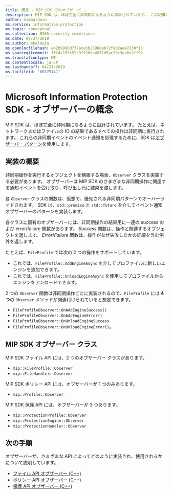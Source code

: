 ```yaml
---
title: 概念 - MIP SDK でのオブザーバー。
description: MIP SDK は、ほぼ完全に非同期になるように設計されています。 この記事は、オブザーバーの実装方法と非同期処理への使用方法を理解するのに役立ちます。
author: msmbaldwin
ms.service: information-protection
ms.topic: conceptual
ms.collection: M365-security-compliance
ms.date: 09/27/2018
ms.author: mbaldwin
ms.openlocfilehash: e42b9996d737ace5b25988eb72fa02aa87230f13
ms.sourcegitcommit: fff4c155c52c9ff20bc4931d5ac20c3ea6e2ff9e
ms.translationtype: MT
ms.contentlocale: ja-JP
ms.lasthandoff: 04/24/2019
ms.locfileid: "60175141"
---
```

# <a name="microsoft-information-protection-sdk---observer-concepts"></a>Microsoft Information Protection SDK - オブザーバーの概念

MIP SDK は、ほぼ完全に非同期になるように設計されています。 たとえば、ネットワークまたはファイルの IO の結果であるすべての操作は非同期に実行されます。 これらの非同期イベントのイベント通知を処理するために、SDK は[オブザーバー パターン](https://wikipedia.org/wiki/Observer_pattern)を使用します。 

## <a name="implementation-overview"></a>実装の概要

非同期操作を実行するオブジェクトを構築する場合、`Observer` クラスを実装する必要があります。 オブザーバーは MIP SDK のさまざまな非同期操作に関連する通知イベントを受け取り、呼び出し元に結果を渡します。

各 `Observer` クラスの関数は、仮想で、優先される非同期パターンでオーバーライドされます。 SDK は、`std::promise` と `std::future` を介してイベント通知オブザーバーのパターンを実装します。

各クラスに固有のオブザーバーには、非同期操作の結果用に一連の success および error/failure 関数があります。 *Success* 関数は、操作と関連するオブジェクトを返します。 *Error*/*Failure* 関数は、操作がなぜ失敗したかの詳細を含む例外を返します。

たとえば、`FileProfile` では次の 2 つの操作をサポートしています。 

- これでは、`FileProfile::AddEngineAsync` を介してプロファイルに新しいエンジンを追加できます。 
- これでは、`FileProfile::UnloadEngineAsync` を使用してプロファイルからエンジンをアンロードできます。

2 つの `Observer` 関数は非同期操作ごとに実装されるので、`FileProfile` には **4 つ**の `Observer` メソッドが関連付けられていると想定できます。 

- `FileProfileObserver::OnAddEngineSuccess()`
- `FileProfileObserver::OnAddEngineError()`
- `FileProfileObserver::OnUnloadEngineSuccess`
- `FileProfileObserver::OnUnloadEngineError()`。 

## <a name="mip-sdk-observer-classes"></a>MIP SDK オブザーバー クラス

MIP SDK ファイル API には、2 つのオブザーバー クラスがあります。

* `mip::FileProfile::Observer`
* `mip::FileHandler::Observer`

MIP SDK ポリシー API には、オブザーバーが 1 つのみあります。

* `mip::Profile::Observer`

MIP SDK 保護 API には、オブザーバーが 3 つあります。

* `mip::ProtectionProfile::Observer`
* `mip::ProtectionEngine::Observer`
* `mip::ProtectionHandler::Observer`

## <a name="next-steps"></a>次の手順

オブザーバーが、さまざまな API によってどのように実装され、使用されるかについて説明しています。

* [ファイル API オブザーバー (C++)](concept-async-observers-file-cpp.md)
* [ポリシー API オブザーバー (C++)](concept-async-observers-policy-cpp.md)
* [保護 API オブザーバー (C++)](concept-async-observers-protection-cpp.md)
